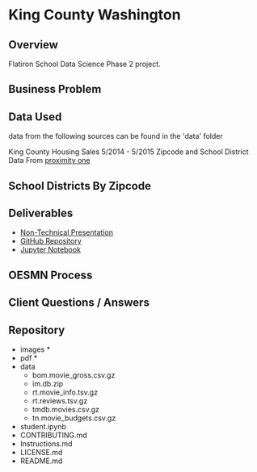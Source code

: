 # King County Washington



## Overview
Flatiron School Data Science Phase 2 project.

## Business Problem


## Data Used
data from the following sources can be found in the 'data' folder

King County Housing Sales 5/2014 - 5/2015
Zipcode and School District Data From [proximity one]()

## School Districts By Zipcode


## Deliverables
* [Non-Technical Presentation]()
* [GitHub Repository](https://github.com/ceflynn/dsc-phase-2-project-v2-3)
* [Jupyter Notebook](https://github.com/ceflynn/dsc-phase-1-project-v2-3/blob/master/student.ipynb)

## OESMN Process

## Client Questions / Answers

## Repository
* images
    * 
* pdf
    * 
* data
    * bom.movie_gross.csv.gz
    * im.db.zip
    * rt.movie_info.tsv.gz
    * rt.reviews.tsv.gz
    * tmdb.movies.csv.gz
    * tn.movie_budgets.csv.gz
* student.ipynb
* CONTRIBUTING.md
* Instructions.md
* LICENSE.md
* README.md
 